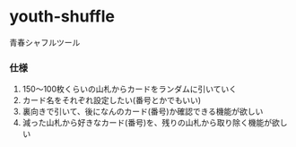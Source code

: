 # youth-shuffle

青春シャフルツール

### 仕様

1. 150〜100枚くらいの山札からカードをランダムに引いていく
2. カード名をそれぞれ設定したい(番号とかでもいい)
3. 裏向きで引いて、後になんのカード(番号)か確認できる機能が欲しい
4. 減った山札から好きなカード(番号)を、残りの山札から取り除く機能が欲しい
